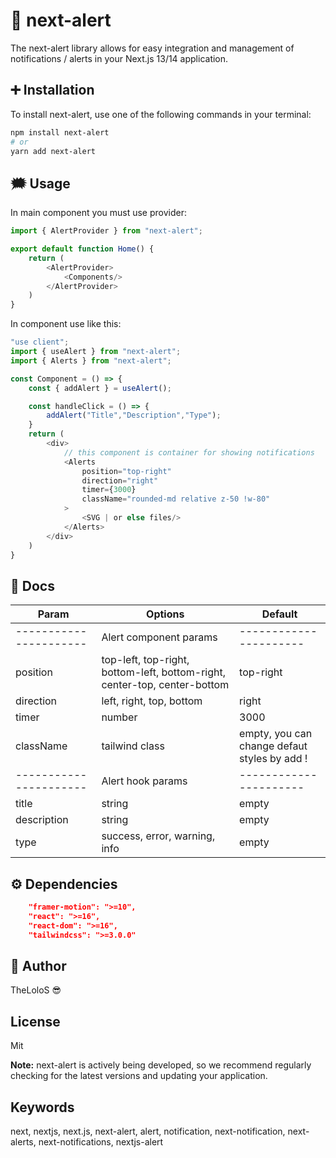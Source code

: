 
# 💌 next-alert 

The next-alert library allows for easy integration and management of notifications / alerts in your Next.js 13/14 application.

## ➕ Installation

To install next-alert, use one of the following commands in your terminal:

```bash
npm install next-alert
# or
yarn add next-alert
```

## 🗯 Usage
In main component you must use provider:

```js
import { AlertProvider } from "next-alert";

export default function Home() {
	return (
        <AlertProvider>
            <Components/>
        </AlertProvider>
    )
}
```
In component use like this:

```js
"use client";
import { useAlert } from "next-alert";
import { Alerts } from "next-alert";

const Component = () => {
	const { addAlert } = useAlert();

    const handleClick = () => {
        addAlert("Title","Description","Type");
    }
    return (
        <div>
            // this component is container for showing notifications 
            <Alerts
				position="top-right"
				direction="right"
				timer={3000}
				className="rounded-md relative z-50 !w-80"
			>
                <SVG | or else files/>
            </Alerts>
        </div>
    )
}
```
## 📖 Docs

| **Param** | **Options** | **Default** |
|------------|------------|------------|
|----------------------| Alert component params |----------------------|
| position |  top-left, top-right, bottom-left, bottom-right, center-top, center-bottom |  top-right |
| direction | left, right, top, bottom| right |
| timer | number | 3000 |
| className | tailwind class | empty, you can change defaut styles by add ! |
|----------------------| Alert hook params |----------------------|
|title|string|empty|
|description|string|empty|
|type|success, error, warning, info|empty|

## ⚙ Dependencies
```json
    "framer-motion": ">=10",
    "react": ">=16",
    "react-dom": ">=16",
    "tailwindcss": ">=3.0.0"
```

## 🥰 Author
TheLoloS 😎

## License
Mit

**Note:** next-alert is actively being developed, so we recommend regularly checking for the latest versions and updating your application.

## Keywords
next, nextjs, next.js, next-alert, alert, notification, next-notification, next-alerts, next-notifications, nextjs-alert

